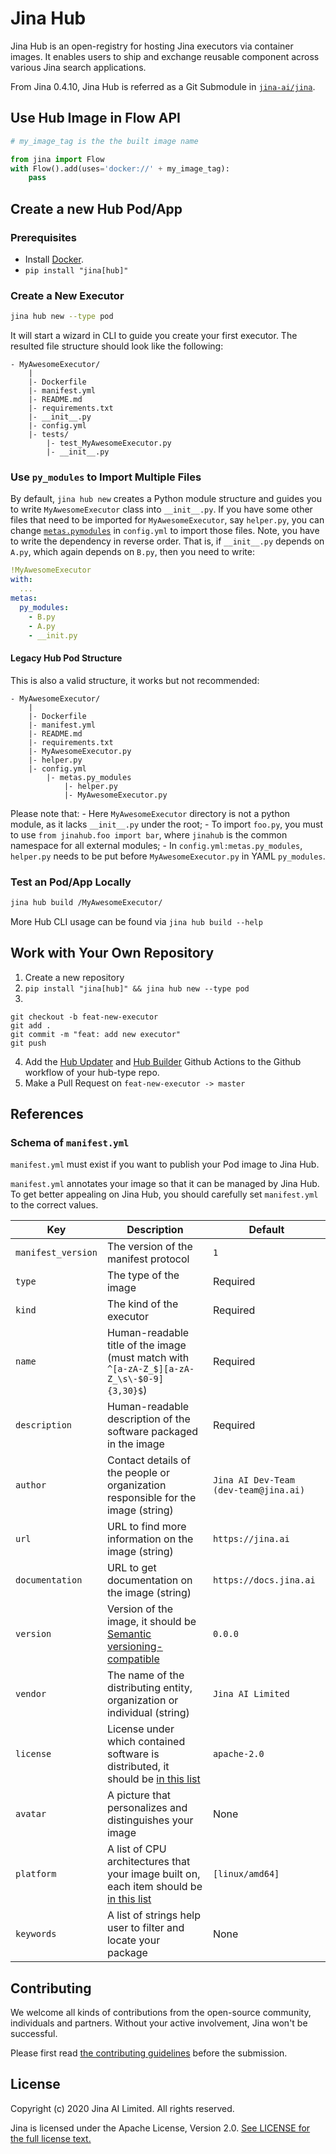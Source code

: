# Jina Hub

Jina Hub is an open-registry for hosting Jina executors via container images. It enables users to ship and exchange reusable component across various Jina search applications.

From Jina 0.4.10, Jina Hub is referred as a Git Submodule in [`jina-ai/jina`](https://github.com/jina-ai/jina).

<!-- START doctoc generated TOC please keep comment here to allow auto update -->
<!-- DON'T EDIT THIS SECTION, INSTEAD RE-RUN doctoc TO UPDATE -->



<!-- END doctoc generated TOC please keep comment here to allow auto update -->


## Use Hub Image in Flow API

```python
# my_image_tag is the the built image name

from jina import Flow
with Flow().add(uses='docker://' + my_image_tag):
    pass
```

## Create a new Hub Pod/App

### Prerequisites

- Install [Docker](https://docs.docker.com/get-docker/).
- `pip install "jina[hub]"`

### Create a New Executor
```bash
jina hub new --type pod
```

It will start a wizard in CLI to guide you create your first executor. The resulted file structure should look like the following:

```text
- MyAwesomeExecutor/
    |
    |- Dockerfile
    |- manifest.yml
    |- README.md
    |- requirements.txt
    |- __init__.py
    |- config.yml
    |- tests/
        |- test_MyAwesomeExecutor.py
        |- __init__.py
```

### Use `py_modules` to Import Multiple Files

By default, `jina hub new` creates a Python module structure and guides you to write `MyAwesomeExecutor` class into `__init__.py`. If you have some other files that need to be imported for `MyAwesomeExecutor`, say `helper.py`, you can change [`metas.pymodules`](https://docs.jina.ai/api/jina.executors.metas.html?highlight=py_modules#confval-py_modules) in `config.yml` to import those files. Note, you have to write the dependency in reverse order. That is, if `__init__.py` depends on `A.py`, which again depends on `B.py`, then you need to write:

```yaml
!MyAwesomeExecutor
with:
  ...
metas:
  py_modules:
    - B.py
    - A.py
    - __init.py
```

#### Legacy Hub Pod Structure

This is also a valid structure, it works but not recommended:


```text
- MyAwesomeExecutor/
    |
    |- Dockerfile
    |- manifest.yml
    |- README.md
    |- requirements.txt
    |- MyAwesomeExecutor.py
    |- helper.py
    |- config.yml
        |- metas.py_modules
            |- helper.py
            |- MyAwesomeExecutor.py
```

Please note that:
    - Here `MyAwesomeExecutor` directory is not a python module, as it lacks `__init__.py` under the root;
    - To import ``foo.py``, you must to use ``from jinahub.foo import bar``, where ``jinahub`` is the common namespace for all external modules;
    - In `config.yml:metas.py_modules`, ``helper.py`` needs to be put before `MyAwesomeExecutor.py` in YAML ``py_modules``.



### Test an Pod/App Locally

```bash
jina hub build /MyAwesomeExecutor/
```

More Hub CLI usage can be found via `jina hub build --help`

## Work with Your Own Repository

1. Create a new repository
2. `pip install "jina[hub]" && jina hub new --type pod`
3. 
```
git checkout -b feat-new-executor
git add .
git commit -m "feat: add new executor"
git push
```
4. Add the [Hub Updater](https://github.com/jina-ai/action-hub-updater) and [Hub Builder](https://github.com/jina-ai/action-hub-builder) Github Actions to the Github workflow of your hub-type repo.
5. Make a Pull Request on `feat-new-executor -> master`


## References

### Schema of `manifest.yml`

`manifest.yml` must exist if you want to publish your Pod image to Jina Hub.

`manifest.yml` annotates your image so that it can be managed by Jina Hub. To get better appealing on Jina Hub, you should carefully set `manifest.yml` to the correct values.

| Key | Description | Default |
| --- | --- | --- |
| `manifest_version` | The version of the manifest protocol | `1` |
| `type` | The type of the image | Required |
| `kind` | The kind of the executor | Required |
| `name` | Human-readable title of the image (must match with `^[a-zA-Z_$][a-zA-Z_\s\-$0-9]{3,30}$`) | Required |
| `description` | Human-readable description of the software packaged in the image | Required |
| `author` | Contact details of the people or organization responsible for the image (string) | `Jina AI Dev-Team (dev-team@jina.ai)` |
| `url` | URL to find more information on the image (string) | `https://jina.ai` |
| `documentation` | URL to get documentation on the image (string) | `https://docs.jina.ai` |
| `version` | Version of the image, it should be [Semantic versioning-compatible](http://semver.org/) | `0.0.0` |
| `vendor` | The name of the distributing entity, organization or individual (string) | `Jina AI Limited` |
| `license` | License under which contained software is distributed, it should be [in this list](legacy/builder/osi-approved.yml) | `apache-2.0` |
| `avatar` | A picture that personalizes and distinguishes your image | None |
| `platform` | A list of CPU architectures that your image built on, each item should be [in this list](legacy/builder/platforms.yml) | `[linux/amd64]` |
| `keywords` | A list of strings help user to filter and locate your package  | None | 


## Contributing

We welcome all kinds of contributions from the open-source community, individuals and partners. Without your active involvement, Jina won't be successful.

Please first read [the contributing guidelines](https://github.com/jina-ai/jina/blob/master/CONTRIBUTING.md) before the submission. 

## License

Copyright (c) 2020 Jina AI Limited. All rights reserved.

Jina is licensed under the Apache License, Version 2.0. [See LICENSE for the full license text.](LICENSE)
